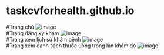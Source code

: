 # taskcvforhealth.github.io
#Trang chủ
![image](https://drive.google.com/uc?export=view&id=1yn-1UBoF5y2jAk1BSfNWbiht98Fx5o82)
<br>
#Trang đăng ký khám
![image](https://drive.google.com/uc?export=view&id=1io_NjB2EtuFG9R1TQrF0KJBjewfHJxYo)
<br>
#Trang xem lịch sử khám bệnh
![image](https://drive.google.com/uc?export=view&id=1ZGXDVsd-C8Jly3wvxq0dkV3Azv5Pn5aw)
<br>
#Trang xem danh sách thuốc uống trong lần khám đó
![image](https://drive.google.com/uc?export=view&id=1LZoYirXuSH2ouKamm-zWYu42dM7ZCEMw)
